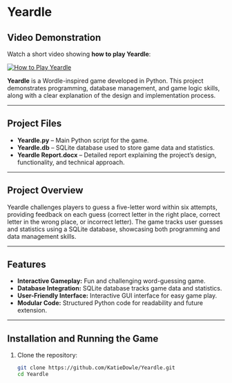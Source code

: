 # Yeardle

## Video Demonstration

Watch a short video showing **how to play Yeardle**:

[![How to Play Yeardle](https://img.youtube.com/vi/iEXfgVlUQPI/0.jpg)](https://www.youtube.com/watch?v=iEXfgVlUQPI)

**Yeardle** is a Wordle-inspired game developed in Python. This project demonstrates programming, database management, and game logic skills, along with a clear explanation of the design and implementation process.

---

## Project Files

- **Yeardle.py** – Main Python script for the game.  
- **Yeardle.db** – SQLite database used to store game data and statistics.  
- **Yeardle Report.docx** – Detailed report explaining the project’s design, functionality, and technical approach.  

---

## Project Overview

Yeardle challenges players to guess a five-letter word within six attempts, providing feedback on each guess (correct letter in the right place, correct letter in the wrong place, or incorrect letter). The game tracks user guesses and statistics using a SQLite database, showcasing both programming and data management skills.

---

## Features

- **Interactive Gameplay:** Fun and challenging word-guessing game.  
- **Database Integration:** SQLite database tracks game data and statistics.  
- **User-Friendly Interface:** Interactive GUI interface for easy game play.  
- **Modular Code:** Structured Python code for readability and future extension.  

---

## Installation and Running the Game

1. Clone the repository:  
   ```bash
   git clone https://github.com/KatieDowle/Yeardle.git
   cd Yeardle
